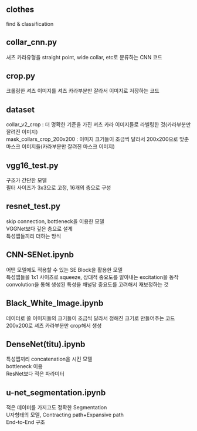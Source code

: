 ## clothes
find &amp; classification

## collar_cnn.py
셔츠 카라유형을 straight point, wide collar, etc로 분류하는 CNN 코드

## crop.py
크롤링한 셔츠 이미지를 셔츠 카라부분만 잘라서 이미지로 저장하는 코드

## dataset
collar_v2_crop : 더 명확한 기준을 가진 셔츠 카라 이미지들로 라벨링한 것(카라부분만 잘려진 이미지)\
mask_collars_crop_200x200 : 이미지 크기들이 조금씩 달라서 200x200으로 맞춘 마스크 이미지들(카라부분만 잘려진 마스크 이미지)

## vgg16_test.py
구조가 간단한 모델\
필터 사이즈가 3x3으로 고정, 16개의 층으로 구성

## resnet_test.py
skip connection, bottleneck을 이용한 모델\
VGGNet보다 깊은 층으로 설계\
특성맵들끼리 더하는 방식

## CNN-SENet.ipynb
어떤 모델에도 적용할 수 있는 SE Block을 활용한 모델\
특성맵들을 1x1 사이즈로 squeeze, 상대적 중요도를 알아내는 excitation을 동작
convolution을 통해 생성된 특성을 채널당 중요도를 고려해서 재보정하는 것

## Black_White_Image.ipynb
데이터로 쓸 이미지들의 크기들이 조금씩 달라서 정해진 크기로 만들어주는 코드\
200x200로 셔츠 카라부분만 crop해서 생성

## DenseNet(titu).ipynb
특성맵끼리 concatenation을 시킨 모델\
bottleneck 이용\
ResNet보다 적은 파라미터 

## u-net_segmentation.ipynb
적은 데이터를 가지고도 정확한 Segmentation\
U자형태의 모델, Contracting path+Expansive path\
End-to-End 구조
